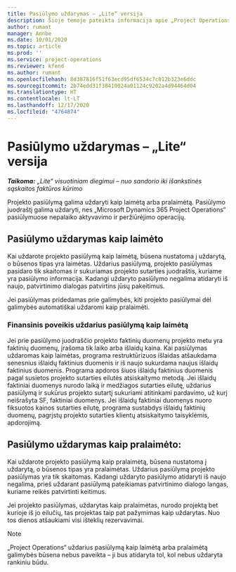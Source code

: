 ```yaml
---
title: Pasiūlymo uždarymas – „Lite“ versija
description: Šioje temoje pateikta informacija apie „Project Operations“ pasiūlymo uždarymą.
author: rumant
manager: Annbe
ms.date: 10/01/2020
ms.topic: article
ms.prod: ''
ms.service: project-operations
ms.reviewer: kfend
ms.author: rumant
ms.openlocfilehash: 8d387816f51f63ecd95df6534c7c012b323e6ddc
ms.sourcegitcommit: 2b74edd31f38410024a01124c9202a4d94464d04
ms.translationtype: HT
ms.contentlocale: lt-LT
ms.lasthandoff: 12/17/2020
ms.locfileid: "4764874"
---
```

# <a name="close-a-quote---lite"></a>Pasiūlymo uždarymas – „Lite“ versija

_**Taikoma:** „Lite“ visuotiniam diegimui – nuo sandorio iki išankstinės sąskaitos faktūros kūrimo_

Projekto pasiūlymą galima uždaryti kaip laimėtą arba pralaimėtą. Pasiūlymo juodraštį galima uždaryti, nes „Microsoft Dynamics 365 Project Operations“ pasiūlymuose nepalaiko aktyvavimo ir peržiūrėjimo operacijų.

## <a name="close-a-quote-as-won"></a>Pasiūlymo uždarymas kaip laimėto

Kai uždarote projekto pasiūlymą kaip laimėtą, būsena nustatoma į uždarytą, o būsenos tipas yra laimėtas. Uždarius pasiūlymą, projekto pasiūlymas pasidaro tik skaitomas ir sukuriamas projekto sutarties juodraštis, kuriame yra pasiūlymo informacija. Kadangi uždaryto pasiūlymo negalima atidaryti iš naujo, patvirtinimo dialogas patvirtins jūsų pakeitimus.

Jei pasiūlymas pridedamas prie galimybės, kiti projekto pasiūlymai dėl galimybės automatiškai uždaromi kaip pralaimėti.

### <a name="financial-impact-of-closing-a-quote-as-won"></a>Finansinis poveikis uždarius pasiūlymą kaip laimėtą

Jei prie pasiūlymo juodraščio projekto faktinių duomenų projekto metu yra faktinių duomenų, įrašoma tik laiko arba išlaidų kaina. Kai pasiūlymas uždaromas kaip laimėtas, programa restruktūrizuos išlaidas atšaukdama senesnius išlaidų faktinius duomenis ir iš naujo sukurdama naujus išlaidų faktinius duomenis. Programa apdoros šiuos išlaidų faktinius duomenis pagal susietos projekto sutarties eilutės atsiskaitymo metodą. Jei išlaidų faktiniai duomenys nurodo laiką ir medžiagos sutarties eilutę, uždarius pasiūlymą ir sukūrus projekto sutartį sukuriami atitinkami pardavimo, už kurį neišrašyta SF, faktiniai duomenys. Jei išlaidų faktiniai duomenys nuoro fiksuotos kainos sutarties eilutę, programa sustabdys išlaidų faktinių duomenų, pagrįstų projekto sutarties klientų atsiskaitymo taisyklėmis, apdorojimą.

## <a name="closing-a-quote-as-lost"></a>Pasiūlymo uždarymas kaip pralaimėto:

Kai uždarote projekto pasiūlymą kaip pralaimėtą, būsena nustatoma į uždarytą, o būsenos tipas yra pralaimėtas. Uždarius pasiūlymą projekto pasiūlymas yra tik skaitomas. Kadangi uždaryto pasiūlymo atidaryti iš naujo negalima, prieš uždarant pasiūlymą pateikiamas patvirtinimo dialogo langas, kuriame reikės patvirtinti keitimus.

Jei projekto pasiūlymas, uždarytas kaip pralaimėtas, nurodo projektą bet kurioje iš jo eilučių, tas projektas taip pat pažymimas kaip uždarytas. Nuo tos dienos atšaukiami visi išteklių rezervavimai.

> [!NOTE]
> „Project Operations“ uždarius pasiūlymą kaip laimėtą arba pralaimėtą galimybės būsena nebus paveikta – ji bus atidaryta tol, kol nebus uždaryta rankiniu būdu.
